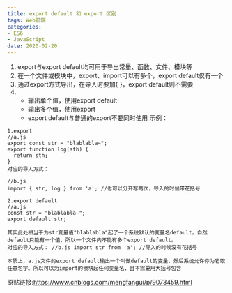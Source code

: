 ```yaml
---
title: export default 和 export 区别
tags: Web前端
categories: 
- ES6
- JavaScript
date: 2020-02-20 
---
```


1. export与export default均可用于导出常量、函数、文件、模块等
2. 在一个文件或模块中，export、import可以有多个，export default仅有一个
3. 通过export方式导出，在导入时要加{ }，export default则不需要
4. 
   * 输出单个值，使用export default
   * 输出多个值，使用export
   * export default与普通的export不要同时使用
示例：
```
1.export
//a.js
export const str = "blablabla~";
export function log(sth) { 
  return sth;
}
对应的导入方式：

//b.js
import { str, log } from 'a'; //也可以分开写两次，导入的时候带花括号

2.export default
//a.js
const str = "blablabla~";
export default str;

其实此处相当于为str变量值"blablabla"起了一个系统默认的变量名default，自然default只能有一个值，所以一个文件内不能有多个export default。
对应的导入方式： //b.js import str from 'a'; //导入的时候没有花括号

本质上，a.js文件的export default输出一个叫做default的变量，然后系统允许你为它取任意名字。所以可以为import的模块起任何变量名，且不需要用大括号包含
```

原贴链接:<https://www.cnblogs.com/mengfangui/p/9073459.html>